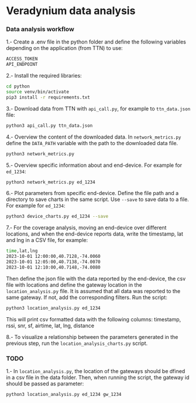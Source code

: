# Veradynium data analysis


### Data analysis workflow
1.- Create a .env file in the python folder and define the following variables depending on the application (from TTN) to use:

```bash
ACCESS_TOKEN
API_ENDPOINT
```

2.- Install the required libraries:

```bash
cd python
source venv/bin/activate
pip3 install -r requirements.txt
```

3.- Download data from TTN with ```api_call.py```, for example to ```ttn_data.json``` file:

``` bash
python3 api_call.py ttn_data.json
```

4.- Overview the content of the downloaded data. In ```network_metrics.py``` define the ```DATA_PATH``` variable with the path to the downloaded data file.  

``` bash
python3 network_metrics.py
``` 

5.- Overview specific information about and end-device. For example for ```ed_1234```:

```bash
python3 network_metrics.py ed_1234
```

6.- Plot parameters from specific end-device. Define the file path and a directory to save charts in the same script. Use ```--save``` to save data to a file. For example for ```ed_1234```:

```bash
python3 device_charts.py ed_1234 --save
```

7.- For the coverage analysis, moving an end-device over different locations, and when the end-device reports data, write the timestamp, lat and lng in a CSV file, for example:

```bash
time,lat,lng
2023-10-01 12:00:00,40.7128,-74.0060
2023-10-01 12:05:00,40.7138,-74.0070
2023-10-01 12:10:00,40.7148,-74.0080
```

Then define the json file with the data reported by the end-device, the csv file with locations and define the gateway location in the ```location_analysis.py``` file. It is assumed that all data was reported to the same gateway. If not, add the corresponding filters. Run the script:

```bash
python3 location_analysis.py ed_1234
```

This will print csv formatted data with the following columns:
timestamp, rssi, snr, sf, airtime, lat, lng, distance

8.- To visualize a relationship between the parameters generated in the previous step, run the ```location_analysis_charts.py``` script. 

### TODO

1.- In ```location_analysis.py```, the location of the gateways should be dfined in a csv file in the data folder. Then, when running the script, the gateway id should be passed as parameter:

```bash
python3 location_analysis.py ed_1234 gw_1234
```